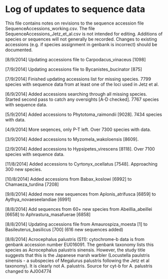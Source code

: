 Log of updates to sequence data
===============================

This file contains notes on revisions to the sequence accession file SequenceAccessions_working.csv. The file SequenceAccessions_Jetz_et_al.csv is not intended for editing. Additions of species or sequences will not generally be recorded.
Changes to existing accessions (e.g. if species assignment in genbank is incorrect) should be documented.

[8/9/2014] Updating accessions file to Carpodacus_vinaceus [1098]

[7/9/2014] Updating accessions file to Bycanistes_bucinator [875] 

[7/9/2014] Finished updating accessions list for missing species. 7799 species with sequence data from at least one of the loci used in Jetz et al. 

[6/9/2014] Added accessions searching through all missing species. Started second pass to catch any oversights [A-D checked]. 7767 species with sequence data. 

[5/9/2014] Added accessions to Phytotoma_raimondii [9028]. 7434 species with data.

[4/9/2014] More seqences, only P-T left. Over 7300 species with data.

[3/9/2014] Added accessions to Myzomela_wakoloensis [8609].

[2/9/2014] Added accessions to Hypsipetes_virescens [8118]. Over 7100 species with sequence data.

[11/8/2014] Added accessions to Cyrtonyx_ocellatus [7548]. Approaching 300 new species.

[10/8/2014] Added accessions from Babax_koslowi [6992] to Chamaeza_turdina [7208]

[9/8/2014] Added more new sequences from Aplonis_atrifusca [6859] to Aythya_novaeseelandiae [6991]

[8/8/2014] Add sequences from 60+ new species from Abeillia_abeillei [6658] to Aphrastura_masafuerae [6858]

[8/8/2014] Updating accessions file from Amaurospiza_moesta [1] to Basileuterus_basilicus [700] (616 new sequences added)

[8/8/2014] Acrocephalus palustris (S11): cytochrome-b data is from genbank accession number EU016091. The genbank taxonomy lists this species as Acrocephalus palustris sinensis. However, the study title suggests that this is the Japanese marsh warbler (Locustella paulstris sinensis - a subspecies of Megalurus palustris following the Jetz et al taxonomy). It is clearly not A. palustris. Source for cyt-b for A. palustris changed to AJ004774 
  
